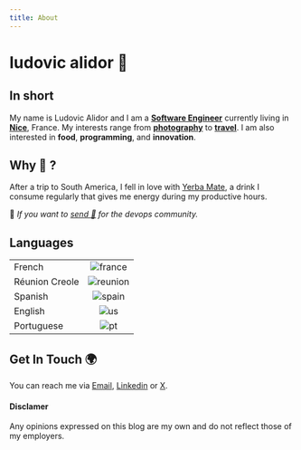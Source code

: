 ```yaml
---
title: About 
---
```

# ludovic alidor 🧉




 ## In short

My name is Ludovic Alidor   and I am a  [**Software Engineer**](https://en.wikipedia.org/wiki/Computer_engineering) currently living in [**Nice**](https://en.wikipedia.org/wiki/Nice), France.  My interests range from [**photography**](https://500px.com/p/alidorludovic) to [**travel**](https://www.google.com/maps/d/u/0/edit?mid=1aP77NK-gJBWSS9XGc_P_AC8MasvlMnkx&usp=sharing). I am also interested in **food**, **programming**, and **innovation**.


## Why 🧉 ?
After a trip to South America, I fell in love with [Yerba Mate](https://en.wikipedia.org/wiki/Mate_(drink)), a drink I consume regularly that gives me energy during my productive hours.

📍 *If you want to [send 🧉](https://www.buymeacoffee.com/alidorludovic) for the devops community.* 


 ## Languages
|          |    |
| ------------- |:-----------------:|
| French            |  ![france](https://flagpedia.net/data/flags/mini/fr.png)         |
|Réunion Creole|![reunion](https://flagpedia.net/data/flags/mini/re.png)|
|Spanish|![spain](https://flagpedia.net/data/flags/mini/es.png)|
|English|![us](https://flagpedia.net/data/flags/mini/us.png)|
|Portuguese|![pt](https://flagpedia.net/data/flags/mini/pt.png)|

## Get In Touch 🌍
You can reach me via [Email](mailto:alidorludovic@gmail.com), [Linkedin](https://www.linkedin.com/in/ludovic-alidor-00703a140/) or [X](https://x.com/ludovic_alidor).

 #### Disclamer
 
 Any opinions expressed on this blog are my own and do not reflect those of my employers.